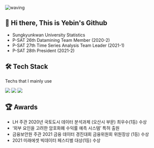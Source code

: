 ![waving](https://capsule-render.vercel.app/api?type=waving&height=200&text=✨Yebin's%20Github✨&fontAlign=50&fontAlignY=40&color=B59ECB&fontColor=FFFFFF&fontSize=50)
## 👋 Hi there, This is Yebin's Github

-  Sungkyunkwan University Statistics
-  P-SAT 26th Datamining Team Member (2020-2)
-  P-SAT 27th Time Series Analysis Team Leader (2021-1)
-  P-SAT 28th President (2021-2)


  
   
## 🛠 Tech Stack
<p align="left"> Techs that I mainly use </p>
<p align="left">
  <img src="https://img.shields.io/badge/R-276DC3?style=flat-square&logo=R&logoColor=white"/></a>
  <img src="https://img.shields.io/badge/Python-3766AB?style=flat-square&logo=Python&logoColor=white"/></a>
  <img src="https://img.shields.io/badge/Tableau-9cf?style=flat-square&logo=Tableau&logoColor=white"/>
</p>


  
  
## 🏆 Awards
- LH 주관 2020년 국토도시 데이터 분석과제 (오산시 부문) 최우수(1등) 수상
- ‘외부 요인을 고려한 암호화폐 수익률 예측 시스템’ 특허 출원
- 금융보안원 주관 2021 금융 데이터 경진대회 금융위원회 위원장상 (1등) 수상
- 2021 미래에셋 빅데이터 페스티벌 대상(1등) 수상  
